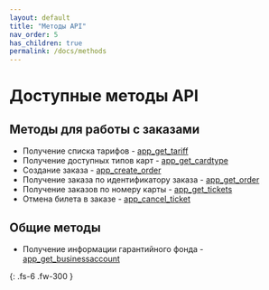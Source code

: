 ```yaml
---
layout: default
title: "Методы API"
nav_order: 5
has_children: true
permalink: /docs/methods
---
```


# Доступные методы API

## Методы для работы с заказами

- Получение списка тарифов - [app_get_tariff](/docs/methods/app_get_tariff/)
- Получение доступных типов карт - [app_get_cardtype](/docs/methods/app_get_cardtype/)
- Создание заказа - [app_create_order](/docs/methods/app_create_order/)
- Получение заказа по идентификатору заказа - [app_get_order](/docs/methods/app_get_order/)
- Получение заказов по номеру карты - [app_get_tickets](/docs/methods/app_get_tickets/)
- Отмена билета в заказе - [app_cancel_ticket](/docs/methods/app_cancel_ticket/)

## Общие методы

- Получение информации гарантийного фонда - [app_get_businessaccount](/docs/methods/app_get_businessaccount/)

{: .fs-6 .fw-300 }
